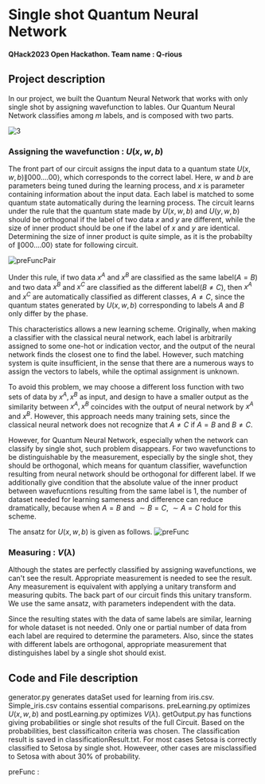 
# Single shot Quantum Neural Network
#### QHack2023 Open Hackathon. Team name : Q-rious


## Project description
In our project, we built the Quantum Neural Network that works with only single shot by assigning wavefunction to lables. Our Quantum Neural Network classifies among $m$ labels, and is composed with two parts. 

![3](https://user-images.githubusercontent.com/124068470/221957508-92934c40-358e-4cd0-9ead-e4079d25e8b7.png)

### Assigning the wavefunction : $U(x, w, b)$

The front part of our circuit assigns the input data to a quantum state $U(x, w, b) \|000....00\rangle$, which corresponds to the correct label.
Here, $w$ and $b$ are parameters being tuned during the learning process, and $x$ is parameter containing information about the input data.
Each label is matched to some quantum state automatically during the learning process.
The circuit learns under the rule that the quantum state made by $U(x, w, b)$ and $U(y, w, b)$ should be orthogonal if the label of two data $x$ and $y$ are different, while the size of inner product should be one if the label of $x$ and $y$ are identical. Determining the size of inner product is quite simple, as it is the probabilty of $\|000....00\rangle$ state for following circuit.

![preFuncPair](https://user-images.githubusercontent.com/124068470/221955848-55662ebd-9333-44eb-b27e-19bcc4b0366e.png)

Under this rule, if two data $x^A$ and $x^B$ are classified as the same label($A=B$) and two data $x^B$ and $x^C$ are classified as the different label($B\neq C$), then $x^A$ and $x^C$ are automatically classified as different classes, $A \neq C$, since the quantum states generated by $U(x, w, b)$ corresponding to labels $A$ and $B$ only differ by the phase. 

This characteristics allows a new learning scheme. Originally, when making a classifier with the classical neural network, each label is arbitrarily assigned to some one-hot or indication vector, and the output of the neural network finds the closest one to find the label. However, such matching system is quite insufficient, in the sense that there are a numerous ways to assign the vectors to labels, while the optimal assignment is unknown.

To avoid this problem, we may choose a different loss function with two sets of data by $x^A, x^B$ as input, and design to have a smaller output as the similarity between $x^A, x^B$ coincides with the output of neural network by $x^A$ and $x^B$. However, this approach needs many training sets, since the classical neural network does not recognize that $A\neq C$ if $A=B$ and $B\neq C$. 

However, for Quantum Neural Network, especially when the network can classify by single shot, such problem disappears. For two wavefunctions to be distinguishable by the measurement, especially by the single shot, they should be orthogonal, which means for quantum classifier, wavefunction resulting from neural network should be orthogonal for different label. If we additionally give condition that the absolute value of the inner product between wavefucntions resulting from the same label is $1$, the number of dataset needed for learning sameness and difference can reduce dramatically, because when $A=B$ and $\sim B=C$, $\sim A=C$ hold for this scheme.

The ansatz for $U(x, w, b)$ is given as follows.
![preFunc](https://user-images.githubusercontent.com/124068470/221949350-a31aa87a-73ca-4cc5-b911-7732e592ed72.png)

### Measuring : $V(\lambda)$
Although the states are perfectly classified by assigning wavefunctions, we can't see the result. Appropriate measurement is needed to see the result. Any measurement is equivalent with applying a unitary transform and measuring qubits. The back part of our circuit finds this unitary transform. We use the same ansatz, with parameters independent with the data.

Since the resulting states with the data of same labels are similar, learning for whole dataset is not needed. Only one or partial number of data from each label are required to determine the parameters. Also, since the states with different labels are orthogonal, appropriate measurement that distinguishes label by a single shot should exist.



## Code and File description
generator.py generates dataSet used for learning from iris.csv. Simple_iris.csv contains essential comparisons. preLearning.py optimizes $U(x, w, b)$ and postLearning.py optimizes $V(\lambda)$. getOutput.py has functions giving probabilities or single shot results of the full Circuit. Based on the probabilities, best classificaiton criteria was chosen. The classification result is saved in classificationResult.txt. For most cases Setosa is correctly classified to Setosa by single shot. Howeveer, other cases are misclassified to Setosa with about 30% of probability.







preFunc : 
